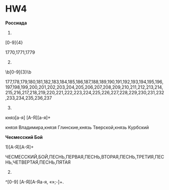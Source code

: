 # HW4

**Россиада**

1) 

[0-9]{4}

1770,1771,1779

2)

\b[0-9]{3}\b 

177,178,179,180,181,182,183,184,185,186,187,188,189,190,191,192,193,194,195,196,197,198,199,200,201,202,203,204,205,206,207,208,209,210,211,212,213,214,215,216,217,218,219,220,221,222,223,224,225,226,227,228,229,230,231,232,233,234,235,236,237

3)

княз[а-я] [А-Я][а-я]+

князя Владимира,князя Глинские,князь Тверской,князь Курбский

**Чесмесский Бой**

1)[А-Я][А-Я]+

ЧЕСМЕССКИЙ,БОЙ,ПЕСНЬ,ПЕРВАЯ,ПЕСНЬ,ВТОРАЯ,ПЕСНЬ,ТРЕТИЯ,ПЕСНЬ,ЧЕТВЕРТАЯ,ПЕСНЬ,ПЯТАЯ

2)

^[0-9] [А-Я][А-Яа-я, «»;-]+.
